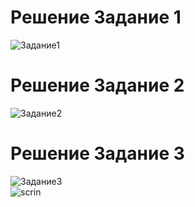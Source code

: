 # Решение Задание 1
![Задание1](https://github.com/elenakarikh/git-hw/commit/5b65a85b082fd780f4a381ba48540ecfd4c2dd0d)


# Решение Задание 2
![Задание2](https://github.com/elenakarikh/git-hw/commit/3c1836971f84032146a480b770e9dd6ac160ec69)


# Решение Задание 3
![Задание3](https://github.com/elenakarikh/git-hw/network)\
![scrin](scrin6)
```

